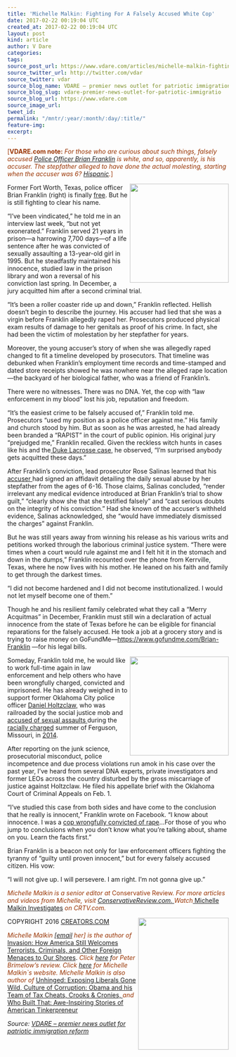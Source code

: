 ```yaml
---
title: 'Michelle Malkin: Fighting For A Falsely Accused White Cop'
date: 2017-02-22 00:19:04 UTC
created_at: 2017-02-22 00:19:04 UTC
layout: post
kind: article
author: V Dare
categories: 
tags: 
source_post_url: https://www.vdare.com/articles/michelle-malkin-fighting-for-a-falsely-accused-white-cop
source_twitter_url: http://twitter.com/vdar
source_twitter: vdar
source_blog_name: VDARE – premier news outlet for patriotic immigration reform
source_blog_slug: vdare-premier-news-outlet-for-patriotic-immigratio
source_blog_url: https://www.vdare.com
source_image_url: 
tweet_id: 
permalink: "/mntr/:year/:month/:day/:title/"
feature-img: 
excerpt: 
---
```

<div class="pf-content"><p><span style="color: #993300;">[<strong>VDARE.com note:</strong> <em>For those who are curious about such things, falsely accused <a href="https://www.gofundme.com/Brian-Franklin">Police Officer Brian Franklin</a> is white, and so, apparently, is his accuser. The stepfather alleged to have done the actual molesting, starting when the accuser was 6? <a href="http://www.vdare.com/articles/ann-coulter-donald-trump-still-right-about-mexican-rapists">Hispanic</a>.</em>]</span></p>
<p><a href="https://www.gofundme.com/Brian-Franklin"><img class="size-full wp-image-107752 alignright" title="" src="https://s3-us-west-2.amazonaws.com/vdare-live/wp-content/uploads/2017/02/21190416/brian-franklin.jpg" alt="" width="225" align="right"></a>Former Fort Worth, Texas, police officer Brian Franklin (right) is finally <a href="http://brianfranklin.us/25901.html">free</a>. But he is still fighting to clear his name.</p>
<p>“I’ve been vindicated,” he told me in an interview last week, “but not yet exonerated.” Franklin served 21 years in prison—a harrowing 7,700 days—of a life sentence after he was convicted of sexually assaulting a 13-year-old girl in 1995. But he steadfastly maintained his innocence, studied law in the prison library and won a reversal of his conviction last spring. In December, a jury acquitted him after a second criminal trial.</p>
<p>“It’s been a roller coaster ride up and down,” Franklin reflected. Hellish doesn’t begin to describe the journey. His accuser had lied that she was a virgin before Franklin allegedly raped her. Prosecutors produced physical exam results of damage to her genitals as proof of his crime. In fact, she had been the victim of molestation by her stepfather for years.</p>
<p>Moreover, the young accuser’s story of when she was allegedly raped changed to fit a timeline developed by prosecutors. That timeline was debunked when Franklin’s employment time records and time-stamped and dated store receipts showed he was nowhere near the alleged rape location—the backyard of her biological father, who was a friend of Franklin’s.</p>
<p>There were no witnesses. There was no DNA. Yet, the cop with “law enforcement in my blood” lost his job, reputation and freedom.</p>
<p>“It’s the easiest crime to be falsely accused of,” Franklin told me. Prosecutors “used my position as a police officer against me.” His family and church stood by him. But as soon as he was arrested, he had already been branded a “RAPIST” in the court of public opinion. His original jury “prejudged me,” Franklin recalled. Given the reckless witch hunts in cases like his and the<a href="http://www.vdare.com/articles/nicholas-stix-absolutely-definitive-account-of-the-incredible-disappearing-duke-rape-hoax"> Duke Lacrosse case,</a> he observed, “I’m surprised anybody gets acquitted these days.”</p>
<p>After Franklin’s conviction, lead prosecutor Rose Salinas learned that his <a href="http://www.dallasnews.com/news/crime/2016/04/06/former-fort-worth-officer-convicted-of-raping-13-year-old-gets-new-trial-because-victim-admits-lying-in-court">accuser </a>had signed an affidavit detailing the daily sexual abuse by her stepfather from the ages of 6-16. Those claims, Salinas concluded, “render irrelevant any medical evidence introduced at Brian Franklin’s trial to show guilt,” “clearly show she that she testified falsely” and “cast serious doubts on the integrity of his conviction.” Had she known of the accuser’s withheld evidence, Salinas acknowledged, she “would have immediately dismissed the charges” against Franklin.</p>
<p>But he was still years away from winning his release as his various writs and petitions worked through the laborious criminal justice system. “There were times when a court would rule against me and I felt hit it in the stomach and down in the dumps,” Franklin recounted over the phone from Kerrville, Texas, where he now lives with his mother. He leaned on his faith and family to get through the darkest times.</p>
<p>“I did not become hardened and I did not become institutionalized. I would not let myself become one of them.”</p><div id="57966237cc52c74a5e1363c4" class="vdb_player vdb_57966237cc52c74a5e1363c456bcd17ce4b018167fea5539">    </div>
<p>Though he and his resilient family celebrated what they call a “Merry Acquitmas” in December, Franklin must still win a declaration of actual innocence from the state of Texas before he can be eligible for financial reparations for the falsely accused. He took a job at a grocery story and is trying to raise money on GoFundMe—<a href="https://www.gofundme.com/Brian-Franklin">https://www.gofundme.com/Brian-Franklin</a> —for his legal bills.</p>
<p><img title="" src="https://s3-us-west-2.amazonaws.com/vdare-live/wp-content/uploads/2017/01/03203520/mmi-daniel-in-the-lions-den.jpeg" width="225" align="right">Someday, Franklin told me, he would like to work full-time again in law enforcement and help others who have been wrongfully charged, convicted and imprisoned. He has already weighed in to support former Oklahoma City police officer <a href="http://www.vdare.com/articles/exclusive-what-if-the-convicted-white-serial-rapist-cop-is-innocent">Daniel Holtzclaw,</a> who was railroaded by the social justice mob and<a href="http://www.vdare.com/articles/michelle-malkin-forensic-nightmare-of-touch-dna-blm-an-innocent-man-in-jail"> accused of sexual assaults </a>during the <a href="http://www.vdare.com/posts/narrative-formation-case-study-nyts-role-in-the-ferguson-fiasco">racially charged</a> summer of Ferguson, Missouri, in <a href="http://www.vdare.com/posts/liberals-never-notice-theyve-been-running-america-racially-since-1964">2014</a>.</p>
<p>After reporting on the junk science, prosecutorial misconduct, police incompetence and due process violations run amok in his case over the past year, I’ve heard from several DNA experts, private investigators and former LEOs across the country disturbed by the gross miscarriage of justice against Holtzclaw. He filed his appellate brief with the Oklahoma Court of Criminal Appeals on Feb. 1.</p>
<p>“I’ve studied this case from both sides and have come to the conclusion that he really is innocent,” Franklin wrote on Facebook. “I know about innocence. I was a <a href="http://www.vdare.com/articles/the-growing-problem-of-wrongful-conviction">cop wrongfully convicted of rape</a>…For those of you who jump to conclusions when you don’t know what you’re talking about, shame on you. Learn the facts first.”</p>
<p>Brian Franklin is a beacon not only for law enforcement officers fighting the tyranny of “guilty until proven innocent,” but for every falsely accused citizen. His vow:</p>
<p>“I will not give up. I will persevere. I am right. I’m not gonna give up.”</p>
<p><span style="color: #993300;"><i>Michelle Malkin is a senior editor at </i>Conservative Review.<i> For more articles and videos from Michelle, visit <a href="https://www.conservativereview.com/">ConservativeReview.com. </a></i><em>Watch</em><a href="https://www.crtv.com/michelle-malkin-investigates"> Michelle Malkin Investigates</a><em> on CRTV.com.</em></span></p>
<p><a href="http://www.amazon.com/Sold-Out-Billionaires-Bipartisan-Crapweasels/dp/1501115944"><img class="alignright size-medium wp-image-73126" title="" src="https://s3-us-west-2.amazonaws.com/vdare-live/wp-content/uploads/2015/11/malkinsoldout-206x300.png" alt="" width="206" height="300" align="right"></a>COPYRIGHT 2016 <a href="http://CREATORS.COM">CREATORS.COM</a></p>
<p><em><span style="color: #993300;">Michelle Malkin</span> [<a href="mailto:malkinblog@gmail.com">email</a> <span style="color: #993300;">her] is the author of</span> </em><a href="http://www.amazon.com/Invasion-America-Welcomes-Terrorists-Criminals/dp/0895261464/?_encoding=UTF8&amp;camp=1789&amp;creative=9325&amp;linkCode=ur2&amp;tag=vd0b-20">Invasion: How America Still Welcomes Terrorists, Criminals, and Other Foreign Menaces to Our Shores</a>.<em> <span style="color: #993300;">Click</span> <a href="http://vdare.com/articles/malkins-invasion-the-review">here</a> f<span style="color: #993300;">or Peter Brimelow’s review. Click <a href="http://www.michellemalkin.com/">here</a> for Michelle Malkin`s website. Michelle Malkin is also author of</span> </em><a href="http://www.amazon.com/exec/obidos/tg/detail/-/0895260301/?_encoding=UTF8&amp;camp=1789&amp;creative=9325&amp;linkCode=ur2&amp;tag=vd0b-20">Unhinged: Exposing Liberals Gone Wild, </a><a href="http://www.amazon.com/Who-Built-That-Awe-Inspiring-Tinkerpreneurs-ebook/dp/B00PDXSEZW/vd0b-20">Culture of Corruption: Obama and his Team of Tax Cheats, Crooks &amp; Cronies, </a><em><span style="color: #993300;">and </span></em><a href="http://www.amazon.com/Who-Built-That-Awe-Inspiring-Tinkerpreneurs-ebook/dp/B00PDXSEZW/vd0b-20">Who Built That: Awe-Inspiring Stories of American Tinkerpreneur</a></p>
</div><div class="">
    <i>Source: <a href="https://www.vdare.com">VDARE – premier news outlet for patriotic immigration reform</a></i>
</div>
